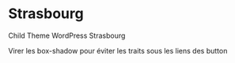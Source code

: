 # Strasbourg
Child Theme WordPress Strasbourg

Virer les box-shadow pour éviter les traits sous les liens des button
